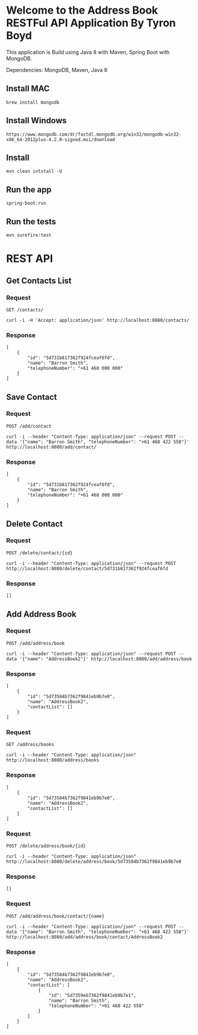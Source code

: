 # Welcome to the Address Book RESTFul API Application By Tyron Boyd

This application is Build using Java 8 with Maven, Spring Boot with MongoDB.

Dependencies: MongoDB, Maven, Java 8

## Install MAC

    brew install mongodb

## Install Windows

    https://www.mongodb.com/dr/fastdl.mongodb.org/win32/mongodb-win32-x86_64-2012plus-4.2.0-signed.msi/download

## Install

    mvn clean intstall -U

## Run the app

    spring-boot:run

## Run the tests

    mvn surefire:test

# REST API

## Get Contacts List

### Request

`GET /contacts/`

    curl -i -H 'Accept: application/json' http://localhost:8080/contacts/

### Response
    [
        {
            "id": "5d731b817362f924fceaf6fd",
            "name": "Barron Smith",
            "telephoneNumber": "+61 468 000 000"
        }
    ]

## Save Contact

### Request

`POST /add/contact`

    curl -i --header "Content-Type: application/json" --request POST --data '{"name": "Barron Smith", "telephoneNumber": "+61 468 422 558"}' http://localhost:8080/add/contact/

### Response
    [
        {
            "id": "5d731b817362f924fceaf6fd",
            "name": "Barron Smith",
            "telephoneNumber": "+61 468 000 000"
        }
    ]

## Delete Contact

### Request

`POST /delete/contact/{id}`

    curl -i --header "Content-Type: application/json" --request POST http://localhost:8080/delete/contact/5d731b817362f924fceaf6fd

### Response
    []

## Add Address Book

### Request

`POST /add/address/book`

    curl -i --header "Content-Type: application/json" --request POST --data '{"name": "AddressBook2"}' http://localhost:8080/add/address/book

### Response
    [
        {
            "id": "5d73584b7362f9841eb9b7e0",
            "name": "AddressBook2",
            "contactList": []
        }
    ]

### Request

`GET /address/books`

    curl -i --header "Content-Type: application/json" http://localhost:8080/address/books

### Response
    [
        {
            "id": "5d73584b7362f9841eb9b7e0",
            "name": "AddressBook2",
            "contactList": []
        }
    ]
### Request

`POST /delete/address/book/{id}`

    curl -i --header "Content-Type: application/json" http://localhost:8080/delete/address/book/5d73584b7362f9841eb9b7e0

### Response
    []

### Request

`POST /add/address/book/contact/{name}`

    curl -i --header "Content-Type: application/json" --request POST --data '{"name": "Barron Smith", "telephoneNumber": "+61 468 422 558"}' http://localhost:8080/add/address/book/contact/AddressBook2

### Response
    [
        {
            "id": "5d73584b7362f9841eb9b7e0",
            "name": "AddressBook2",
            "contactList": [
                {
                    "id": "5d7359eb7362f9841eb9b7e1",
                    "name": "Barron Smith",
                    "telephoneNumber": "+61 468 422 558"
                }
            ]
        }
    ]
